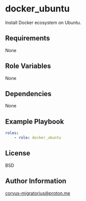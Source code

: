 docker_ubuntu
=========

Install Docker ecosystem on Ubuntu.

Requirements
------------

None

Role Variables
--------------

None

Dependencies
------------

None

Example Playbook
----------------

```yaml
roles:
    - role: docker_ubuntu
```

License
-------

BSD

Author Information
------------------

corvus-migratorius@proton.me
